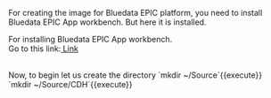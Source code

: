For creating the image for Bluedata EPIC platform, you need to install Bluedata EPIC App workbench.
But here it is installed.

For installing Bluedata EPIC App workbench.<br>Go to this link:[ Link](https://bluedata.zendesk.com/hc/en-us/categories/115000240313-App-Workbench)

<br>
Now, to begin let us create the directory
`mkdir ~/Source`{{execute}}<br>
`mkdir ~/Source/CDH`{{execute}}
